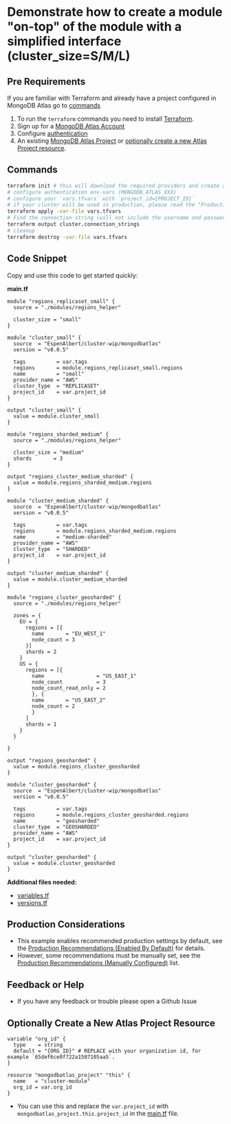 <!-- This file is used to generate the examples/README.md files -->
# Demonstrate how to create a module "on-top" of the module with a simplified interface (cluster_size=S/M/L)

## Pre Requirements
If you are familiar with Terraform and already have a project configured in MongoDB Atlas go to [commands](#commands)

1. To run the `terraform` commands you need to install [Terraform](https://developer.hashicorp.com/terraform/install).
2. Sign up for a [MongoDB Atlas Account](https://www.mongodb.com/products/integrations/hashicorp-terraform)
3. Configure [authentication](https://registry.terraform.io/providers/mongodb/mongodbatlas/latest/docs#authentication)
4. An existing [MongoDB Atlas Project](https://registry.terraform.io/providers/mongodb/mongodbatlas/latest/docs/resources/project) or [optionally create a new Atlas Project resource](#optionally-create-a-new-atlas-project-resource).

## Commands
```sh
terraform init # this will download the required providers and create a `terraform.lock.hcl` file.
# configure authentication env-vars (MONGODB_ATLAS_XXX)
# configure your `vars.tfvars` with `project_id={PROJECT_ID}`
# if your cluster will be used in production, please read the "Production Considerations" below
terraform apply -var-file vars.tfvars
# Find the connection string (will not include the username and password, see the [database_user](https://registry.terraform.io/providers/mongodb/mongodbatlas/latest/docs/resources/database_user) documentation to configure your app's access)
terraform output cluster.connection_strings
# cleanup
terraform destroy -var-file vars.tfvars
```

## Code Snippet

Copy and use this code to get started quickly:

**main.tf**
```hcl
module "regions_replicaset_small" {
  source = "./modules/regions_helper"

  cluster_size = "small"
}

module "cluster_small" {
  source  = "EspenAlbert/cluster-wip/mongodbatlas"
  version = "v0.0.5"

  tags          = var.tags
  regions       = module.regions_replicaset_small.regions
  name          = "small"
  provider_name = "AWS"
  cluster_type  = "REPLICASET"
  project_id    = var.project_id
}

output "cluster_small" {
  value = module.cluster_small
}

module "regions_sharded_medium" {
  source = "./modules/regions_helper"

  cluster_size = "medium"
  shards       = 3
}

output "regions_cluster_medium_sharded" {
  value = module.regions_sharded_medium.regions
}

module "cluster_medium_sharded" {
  source  = "EspenAlbert/cluster-wip/mongodbatlas"
  version = "v0.0.5"

  tags          = var.tags
  regions       = module.regions_sharded_medium.regions
  name          = "medium-sharded"
  provider_name = "AWS"
  cluster_type  = "SHARDED"
  project_id    = var.project_id
}

output "cluster_medium_sharded" {
  value = module.cluster_medium_sharded
}

module "regions_cluster_geosharded" {
  source = "./modules/regions_helper"

  zones = {
    EU = {
      regions = [{
        name       = "EU_WEST_1"
        node_count = 3
      }]
      shards = 2
    }
    US = {
      regions = [{
        name                 = "US_EAST_1"
        node_count           = 3
        node_count_read_only = 2
        }, {
        name       = "US_EAST_2"
        node_count = 2
        }
      ]
      shards = 1
    }
  }

}

output "regions_geosharded" {
  value = module.regions_cluster_geosharded
}

module "cluster_geosharded" {
  source  = "EspenAlbert/cluster-wip/mongodbatlas"
  version = "v0.0.5"

  tags          = var.tags
  regions       = module.regions_cluster_geosharded.regions
  name          = "geosharded"
  cluster_type  = "GEOSHARDED"
  provider_name = "AWS"
  project_id    = var.project_id
}

output "cluster_geosharded" {
  value = module.cluster_geosharded
}
```

**Additional files needed:**
- [variables.tf](https://github.com/EspenAlbert/terraform-mongodbatlas-cluster-wip/blob/v0.0.5/examples/11_module_wrapper_cluster_size/variables.tf)
- [versions.tf](https://github.com/EspenAlbert/terraform-mongodbatlas-cluster-wip/blob/v0.0.5/examples/11_module_wrapper_cluster_size/versions.tf)

## Production Considerations
- This example enables recommended production settings by default, see the [Production Recommendations (Enabled By Default)](https://github.com/EspenAlbert/terraform-mongodbatlas-cluster-wip/blob/v0.0.5/README.md#production-recommendations-enabled-by-default) for details.
- However, some recommendations must be manually set, see the [Production Recommendations (Manually Configured)](https://github.com/EspenAlbert/terraform-mongodbatlas-cluster-wip/blob/v0.0.5/README.md#production-recommendations-manually-configured) list.

## Feedback or Help
- If you have any feedback or trouble please open a Github Issue

## Optionally Create a New Atlas Project Resource
```hcl
variable "org_id" {
  type    = string
  default = "{ORG_ID}" # REPLACE with your organization id, for example `65def6ce0f722a1507105aa5`.
}

resource "mongodbatlas_project" "this" {
  name   = "cluster-module"
  org_id = var.org_id
}
```

- You can use this and replace the `var.project_id` with `mongodbatlas_project.this.project_id` in the [main.tf](https://github.com/EspenAlbert/terraform-mongodbatlas-cluster-wip/blob/v0.0.5/examples/11_module_wrapper_cluster_size/main.tf) file.
